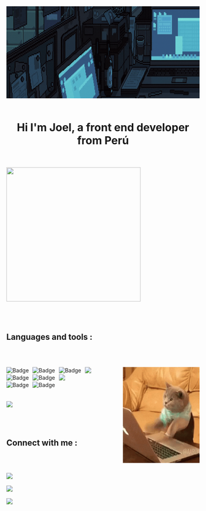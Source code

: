 <img height="240" src="./images/hero.gif">
<br>
<br>

**<h1 align="center">Hi I'm Joel, a front end developer from Perú </h1>**

<br>


<br>
<img align ="center" src="https://camo.githubusercontent.com/3b7c592ede97b6138ffd4b1cc1541c2f3b11fd39/687474703a2f2f33312e6d656469612e74756d626c722e636f6d2f31376665613932306666333665663466356238373764353231366137616164392f74756d626c725f6d6f39786a65387a5a34317163626975666f315f313238302e676966" height="350px" width ="350px">

<br>
<br>
<br>
<br>

## **Languages and tools :**

<br>
<br>

<p align="center">
  <img width="200" height=" 250"align="right" src="./images/cat-typing.gif"/>
  <p align="left">
  <img alt="Badge" style="float: left; margin-right: 10px;"  src="https://img.shields.io/badge/html5%20-%23E34F26.svg?&style=for-the-badge&logo=html5&logoColor=white"/> 

  <img alt="Badge" style="float: left; margin-right: 10px;"  src="https://img.shields.io/badge/css3%20-%231572B6.svg?&style=for-the-badge&logo=css3&logoColor=white"/>
  <img src="https://img.shields.io/badge/SASS%20-hotpink.svg?&style=for-the-badge&logo=SASS&logoColor=white"/>  
  <img alt="Badge" style="float: left; margin-right: 10px;"  src="https://img.shields.io/badge/bootstrap%20-%23563D7C.svg?&style=for-the-badge&logo=bootstrap&logoColor=white"/>   

<br>
  <img alt="Badge" style="float: left; margin-right: 10px;"  src="https://img.shields.io/badge/javascript%20-%23323330.svg?&style=for-the-badge&logo=javascript&logoColor=%23F7DF1E"/>    
  <img alt="Badge" style="float: left; margin-right: 10px;" src="https://img.shields.io/badge/react%20-%2320232a.svg?&style=for-the-badge&logo=react&logoColor=%2361DAFB"/>  
  <img src="https://img.shields.io/badge/webpack%20-%238DD6F9.svg?&style=for-the-badge&logo=webpack&logoColor=black" />

  <br>
  <img alt="Badge" style="float: left; margin-right: 10px;"  src="https://img.shields.io/badge/git%20-%23F05033.svg?&style=for-the-badge&logo=git&logoColor=white"/>   
  <img alt="Badge" style="float: left; margin-right: 10px;"  src="https://img.shields.io/badge/node.js%20-%2343853D.svg?&style=for-the-badge&logo=node.js&logoColor=white"/>  

  <br>
  <br>
  <br>
  <img src="https://img.shields.io/badge/figma%20-%23F24E1E.svg?&style=for-the-badge&logo=figma&logoColor=white"/>
  </p>
</p>

<br>
<br>

## **Connect with me :**


<br>
<br>

<p style="float" align="left">

  <a href="https://www.instagram.com/ryuse.99/" target="blank"><img src="https://img.shields.io/badge/Instagram%20-%23E4405F.svg?&style=for-the-badge&logo=Instagram&logoColor=white"/></a>

  <a href="https://www.linkedin.com/in/joel-angel-oca%C3%B1o-ore-9a52b5202/" target="blank"><img src="https://img.shields.io/badge/linkedin%20-%230077B5.svg?&style=for-the-badge&logo=linkedin&logoColor=white"/></a>

  <a href="https://discordhub.com/profile/307622475292868619" target="blank"><img src="https://img.shields.io/badge/%3CDiscord%3E%20-%237289DA.svg?&style=for-the-badge&logo=discord&logoColor=white"/></a>
</p>




<!-- [<img src="https://spotify-now-playing.satyu.vercel.app/api/spotify-playing" alt="Spotify Now Playing" width="350" style="float: left; margin-right: 10px;" />](https://open.spotify.com/user/bny1wgbbulvphv0qfaqw74bfd) -->



